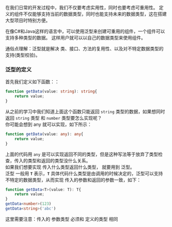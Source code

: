 在我们日常的开发过程中，我们不仅要考虑实用性，同时也要考虑可重用性。 定义的组件不仅能够支持当前的数据类型，同时也能支持未来的数据类型，这在搭建大型项目时特别方便。

在像C#和Java这样的语言中，可以使用泛型来创建可重用的组件，一个组件可以支持多种类型的数据。 这样用户就可以以自己的数据类型来使用组件。              

通俗点理解：泛型就是解决 类、接口、方法的复用性、以及对不特定数据类型的支持(类型校验)。
### 泛型的定义
首先我们定义如下函数：：
```ts
function getData(value: string): string{
    return value;
}
```
从之前的学习中我们知道上面这个函数只能返回 ```string``` 类型的数据，如果想同时返回 ```string``` 类型 和 ```number``` 类型要怎么实现呢？        
你可能会想到 any 就可以实现，如下所示：
```ts
function getData(value: any): any{
    return value;
}
```
上面的代码用 ```any``` 是可以实现返回不同的类型，但是这种写法等于放弃了类型检查，传入的类型和返回的类型没什么关系。             
如果我们想要实现 传入什么类型返回什么类型， 就要用到 泛型。              
泛型 一般用 **```T```** 表示，**```T```** 具体代码什么类型是由调用的时候决定的，泛型可以支持不特定的数据类型，从而实现 传入的参数和返回的参数一致，如下：
```ts
function getData<T>(value: T): T{
    return value;
}
getData<number>(123)
getData<string>('abc')
``` 
这里需要注意：传入的 参数类型 必须和 定义的类型 相同

